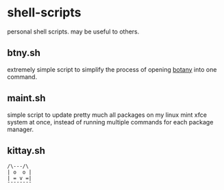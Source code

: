 # shell-scripts
personal shell scripts. may be useful to others.

## btny.sh
extremely simple script to simplify the process of opening [botany](https://github.com/jifunks/botany) into one command.

## maint.sh
simple script to update pretty much all packages on my linux mint xfce system at once,
instead of running multiple commands for each package manager.

## kittay.sh
```
/\---/\
| o  o |
| = v =|
¯¯¯¯¯¯¯¯
```
